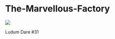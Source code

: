 The-Marvellous-Factory
======================

[![](https://img.shields.io/travis/TheMarvellousTeam/The-Marvellous-Factory/master.svg?style=flat)](https://travis-ci.org/TheMarvellousTeam/The-Marvellous-Factory)

Ludum Dare #31


